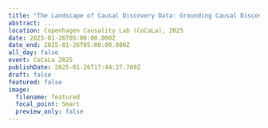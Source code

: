 ```yaml
---
title: "The Landscape of Causal Discovery Data: Grounding Causal Discovery in Real-World Applications"
abstract: ...
location: Copenhagen Causality Lab (CoCaLa), 2025
date: 2025-01-26T05:00:00.000Z
date_end: 2025-01-26T05:00:00.000Z
all_day: false
event: CoCaLa 2025
publishDate: 2025-01-26T17:44:27.709Z
draft: false
featured: false
image:
  filename: featured
  focal_point: Smart
  preview_only: false
---
```


